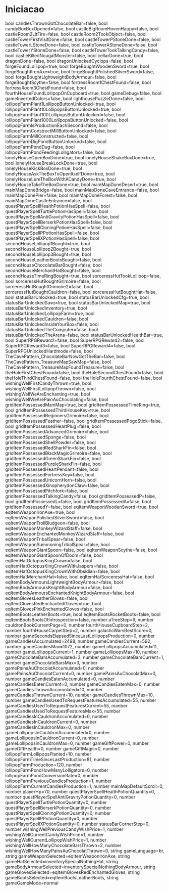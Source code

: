 # Iniciacao


bool candiesThrownGotChocolateBar=false, bool candyBoxBoxOpened=false, bool castleBigRoomHovenHappy=false, bool castleRoom2LitFire=false, bool castleRoom2TookObject=false, bool castleTowerFirstVisitDone=false, bool castleTowerPStoneDone=false, bool castleTowerLStoneDone=false, bool castleTowerAStoneDone=false, bool castleTowerYStoneDone=false, bool castleTowerTookTalkingCandy=false, bool castleKilledNougatMonster=false, bool cellarDone=true, bool dragonDone=false, bool dragonUnlockedCyclops=false, bool forgeFoundLollipop=true, bool forgeBoughtWoodenSword=true, bool forgeBoughtIronAxe=true, bool forgeBoughtPolishedSilverSword=false, bool forgeBoughtLightweightBodyArmour=false, bool forgeBoughtScythe=false, bool fortressRoom1ChestFound=false, bool fortressRoom3ChestFound=false, bool fourthHouseFoundLollipopOnCupboard=true, bool gameDebug=false, bool gameInvertedColors=false, bool lighthousePuzzleDone=false, bool lollipopFarmPlant1LollipopButtonUnlocked=true, bool lollipopFarmPlant10LollipopsButtonUnlocked=true, bool lollipopFarmPlant100LollipopsButtonUnlocked=false, bool lollipopFarmPlant1000LollipopsButtonUnlocked=false, bool lollipopFarmIsProductionEachSecond=false, bool lollipopFarmConstructMillButtonUnlocked=false, bool lollipopFarmMillConstructed=false, bool lollipopFarmDigPondButtonUnlocked=false, bool lollipopFarmPondDug=false, bool lollipopFarmPondFeedingLolligators=false, bool lonelyHouseOpenBoxDone=true, bool lonelyHouseShakeBoxDone=true, bool lonelyHouseBreakLockDone=true, bool lonelyHouseKickBoxDone=true, bool lonelyHouseAskTheBoxToOpenItselfDone=true, bool lonelyHouseLureTheBoxWithACandyDone=true, bool lonelyHouseTakeTheBoxDone=true, bool mainMapDoneDesert=true, bool mainMapDoneBridge=false, bool mainMapDoneCaveEntrance=false, bool mainMapDonePier=false, bool mainMapDoneForest=false, bool mainMapDoneCastleEntrance=false, bool questPlayerSpellHealthPotionHasSpell=false, bool questPlayerSpellTurtlePotionHasSpell=false, bool questPlayerSpellAntiGravityPotionHasSpell=false, bool questPlayerSpellBerserkPotionHasSpell=false, bool questPlayerSpellCloningPotionHasSpell=false, bool questPlayerSpellPPotionHasSpell=false, bool questPlayerSpellXPotionHasSpell=false, bool secondHouseLollipop1Bought=true, bool secondHouseLollipop2Bought=true, bool secondHouseLollipop3Bought=true, bool secondHouseLeatherBootsBought=false, bool secondHouseChocolateBarBought=false, bool secondHouseMerchantHatBought=false, bool secondHouseTimeRingBought=true, bool sorceressHutTookLollipop=false, bool sorceressHutBoughtGrimoire=false, bool sorceressHutBoughtGrimoire2=false, bool sorceressHutBoughtCauldron=false, bool sorceressHutBoughtHat=false, bool statusBarUnlocked=true, bool statusBarUnlockedCfg=true, bool statusBarUnlockedSave=true, bool statusBarUnlockedMap=true, bool statusBarUnlockedInventory=true, bool statusBarUnlockedLollipopFarm=true, bool statusBarUnlockedCauldron=false, bool statusBarUnlockedInsideYourBox=false, bool statusBarUnlockedTheComputer=false, bool statusBarUnlockedTheArena=false, bool statusBarUnlockedHealthBar=true, bool SuperRPGReward1=false, bool SuperRPGReward2=false, bool SuperRPGReward3=false, bool SuperRPGReward4=false, bool SuperRPGUnlockedHardmode=false, bool TheCavePattern_ChocolateBarNowGotTheBar=false, bool TheCavePattern_TreasureMapSawMap=false, bool TheCavePattern_TreasureMapFoundTreasure=false, bool theHoleFirstChestFound=false, bool theHoleSecondChestFound=false, bool theHoleThirdChestFound=false, bool theHoleFourthChestFound=false, bool wishingWellFirstCandyThrown=true, bool wishingWellFirstLollipopThrown=false, bool wishingWellWeAreEnchanting=true, bool wishingWellWeArePainAuChocolating=false, bool gridItemPossessedMainMap=true, bool gridItemPossessedTimeRing=true, bool gridItemPossessedThirdHouseKey=true, bool gridItemPossessedBeginnersGrimoire=false, bool gridItemPossessedFeather=false, bool gridItemPossessedPogoStick=false, bool gridItemPossessedHeartPlug=false, bool gridItemPossessedAdvancedGrimoire=false, bool gridItemPossessedSponge=false, bool gridItemPossessedShellPowder=false, bool gridItemPossessedRedSharkFin=false, bool gridItemPossessedBlackMagicGrimoire=false, bool gridItemPossessedGreenSharkFin=false, bool gridItemPossessedPurpleSharkFin=false, bool gridItemPossessedHeartPendant=false, bool gridItemPossessedFortressKey=false, bool gridItemPossessedUnicornHorn=false, bool gridItemPossessedXinopherydonClaw=false, bool gridItemPossessedPitchfork=false, bool gridItemPossessedTalkingCandy=false, bool gridItemPossessedP=false, bool gridItemPossessedL=false, bool gridItemPossessedA=false, bool gridItemPossessedY=false, bool eqItemWeaponWoodenSword=true, bool eqItemWeaponIronAxe=true, bool eqItemWeaponPolishedSilverSword=false, bool eqItemWeaponTrollBludgeon=false, bool eqItemWeaponMonkeyWizardStaff=false, bool eqItemWeaponEnchantedMonkeyWizardStaff=false, bool eqItemWeaponTribalSpear=false, bool eqItemWeaponSummoningTribalSpear=false, bool eqItemWeaponGiantSpoon=false, bool eqItemWeaponScythe=false, bool eqItemWeaponGiantSpoonOfDoom=false, bool eqItemHatOctopusKingCrown=false, bool eqItemHatOctopusKingCrownWithJaspers=false, bool eqItemHatOctopusKingCrownWithObsidian=false, bool eqItemHatMerchantHat=false, bool eqItemHatSorceressHat=false, bool eqItemBodyArmoursLightweightBodyArmour=false, bool eqItemBodyArmoursKnightBodyArmour=false, bool eqItemBodyArmoursEnchantedKnightBodyArmour=false, bool eqItemGlovesLeatherGloves=false, bool eqItemGlovesRedEnchantedGloves=true, bool eqItemGlovesPinkEnchantedGloves=false, bool eqItemBootsLeatherBoots=true, bool eqItemBootsRocketBoots=false, bool eqItemBootsBootsOfIntrospection=false, number aTreeStep=9, number cauldronBookCurrentPage=0, number fourthHouseCupboardStep=2, number fourthHouseCarpetStep=2, number galacticWarsBestScore=0, number gameSecondsElapsedSinceLastLollipopsProduction=0, number gameCandiesAccumulated=2498, number gameCandiesCurrent=592, number gameCandiesMax=1072, number gameLollipopsAccumulated=11, number gameLollipopsCurrent=1, number gameLollipopsMax=10, number gameChocolateBarsAccumulated=3, number gameChocolateBarsCurrent=1, number gameChocolateBarsMax=3, number gamePainsAuChocolatAccumulated=0, number gamePainsAuChocolatCurrent=0, number gamePainsAuChocolatMax=0, number gameCandiesEatenAccumulated=0, number gameCandiesEatenCurrent=0, number gameCandiesEatenMax=0, number gameCandiesThrownAccumulated=10, number gameCandiesThrownCurrent=10, number gameCandiesThrownMax=10, number gameCandiesUsedToRequestFeaturesAccumulated=55, number gameCandiesUsedToRequestFeaturesCurrent=55, number gameCandiesUsedToRequestFeaturesMax=55, number gameCandiesInCauldronAccumulated=0, number gameCandiesInCauldronCurrent=0, number gameCandiesInCauldronMax=0, number gameLollipopsInCauldronAccumulated=0, number gameLollipopsInCauldronCurrent=0, number gameLollipopsInCauldronMax=0, number gameGiftPower=0, number gameGiftHealth=0, number gameGiftMagic=0, number lollipopFarmLollipopsPlanted=10, number lollipopFarmTimeSinceLastProduction=81, number lollipopFarmProduction=120, number lollipopFarmPondHowManyLolligators=0, number lollipopFarmPondConversionRate=0, number lollipopFarmPreviousCandiesProduction=1, number lollipopFarmCurrentCandiesProduction=1, number mainMapDefaultScroll=0, number playerHp=70, number questPlayerSpellHealthPotionQuantity=0, number questPlayerSpellAntiGravityPotionQuantity=0, number questPlayerSpellTurtlePotionQuantity=0, number questPlayerSpellBerserkPotionQuantity=0, number questPlayerSpellCloningPotionQuantity=0, number questPlayerSpellPPotionQuantity=0, number questPlayerSpellXPotionQuantity=0, number statusBarCornerStep=0, number wishingWellPreviousCandyWishPrice=1, number wishingWellCurrentCandyWishPrice=1, number wishingWellCurrentLollipopWishPrice=1, number wishingWellHowManyChocolateBarsThrown=2, number wishingWellHowManyPainsAuChocolatThrown=0, string gameLanguage=br, string gameWeaponSelected=eqItemWeaponIronAxe, string gameHatSelected=inventorySpecialNothingHat, string gameBodyArmourSelected=inventorySpecialNothingBodyArmour, string gameGlovesSelected=eqItemGlovesRedEnchantedGloves, string gameBootsSelected=eqItemBootsLeatherBoots, string gameGameMode=normal
